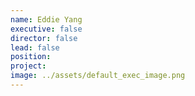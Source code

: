 ```yaml
---
name: Eddie Yang
executive: false
director: false
lead: false
position:  
project:  
image: ../assets/default_exec_image.png
---
```

